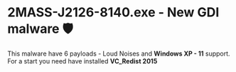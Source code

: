 # 2MASS-J2126-8140.exe - New GDI malware 🛡

This malware have 6 payloads - Loud Noises and **Windows XP - 11** support. For a start you need have installed **VC_Redist 2015**

